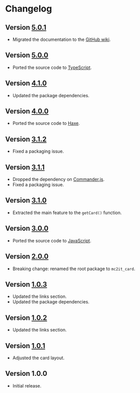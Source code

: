 # Changelog

## Version [5.0.1](https://github.com/mc2it/card/compare/v5.0.0...v5.0.1)
- Migrated the documentation to the [GitHub wiki](https://github.com/mc2it/card/wiki).

## Version [5.0.0](https://github.com/mc2it/card/compare/v4.1.0...v5.0.0)
- Ported the source code to [TypeScript](https://www.typescriptlang.org).

## Version [4.1.0](https://github.com/mc2it/card/compare/v4.0.0...v4.1.0)
- Updated the package dependencies.

## Version [4.0.0](https://github.com/mc2it/card/compare/v3.1.2...v4.0.0)
- Ported the source code to [Haxe](https://haxe.org).

## Version [3.1.2](https://github.com/mc2it/card/compare/v3.1.1...v3.1.2)
- Fixed a packaging issue.

## Version [3.1.1](https://github.com/mc2it/card/compare/v3.1.0...v3.1.1)
- Dropped the dependency on [Commander.js](https://github.com/tj/commander.js).
- Fixed a packaging issue.

## Version [3.1.0](https://github.com/mc2it/card/compare/v3.0.0...v3.1.0)
- Extracted the main feature to the `getCard()` function.

## Version [3.0.0](https://github.com/mc2it/card/compare/v2.0.0...v3.0.0)
- Ported the source code to [JavaScript](https://developer.mozilla.org/docs/Web/JavaScript).

## Version [2.0.0](https://github.com/mc2it/card/compare/v1.0.3...v2.0.0)
- Breaking change: renamed the root package to `mc2it_card`.

## Version [1.0.3](https://github.com/mc2it/card/compare/v1.0.2...v1.0.3)
- Updated the links section.
- Updated the package dependencies.

## Version [1.0.2](https://github.com/mc2it/card/compare/v1.0.1...v1.0.2)
- Updated the links section.

## Version [1.0.1](https://github.com/mc2it/card/compare/v1.0.0...v1.0.1)
- Adjusted the card layout.

## Version 1.0.0
- Initial release.
